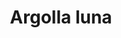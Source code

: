 ---
title: Argolla luna
date: 
draft: false

# descripcion
description : Argo colgante de plata

materials: Plata 925

color: Plateado

dimensions: 3cm (largo) - dije 1cm

code: 01-01-0306

type: "Aros"

categories: []

price: $2.100,00

price_eftvo: $1.785,00

# Images
# first image will be shown in the product page
images:
  # - image: "images/path_to_image"
  # La ubicacion de las imagenes es imagenes/Aros/Aros.Colgantes/01-01-0306-argolla-luna
  - image: "./images/aros/colgantes/01-01-0306-argolla-con-luna_a.JPG"
  - image: "./images/aros/colgantes/01-01-0306-argolla-con-luna_b.JPG"
---